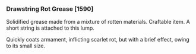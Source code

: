 ### Drawstring Rot Grease [1590]

Solidified grease made from a mixture of rotten materials. Craftable item. A short string is attached to this lump.

Quickly coats armament, inflicting scarlet rot, but with a brief effect, owing to its small size.